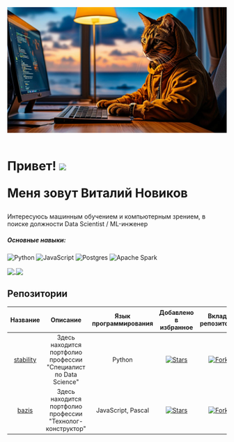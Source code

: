 <div id="header" align="center">
 <img src="https://github.com/zipzone07/zipzone07/blob/main/orig.jpg" width="700"/>
  </div> 
 

<div id="badges" align="center">
<img src="https://komarev.com/ghpvc/?username=zipzone07&style=flat-square&color=blue" alt=""/>
 </div>
 
 <h1>
  Привет!
  <img src="https://media.giphy.com/media/hvRJCLFzcasrR4ia7z/giphy.gif" width="30px"/>
  
 Меня зовут Виталий Новиков
 </h1>

Интересуюсь машинным обучением и компьютерным зрением, в поиске должности Data Scientist / ML-инженер

##### Основные навыки:
![Python](https://img.shields.io/badge/python-3670A0?style=for-the-badge&logo=python&logoColor=ffdd54)
![JavaScript](https://img.shields.io/badge/javascript-%23323330.svg?style=for-the-badge&logo=javascript&logoColor=%23F7DF1E)
![Postgres](https://img.shields.io/badge/postgres-%23316192.svg?style=for-the-badge&logo=postgresql&logoColor=white)
![Apache Spark](https://img.shields.io/badge/Apache%20Spark-FDEE21?style=flat-square&logo=apachespark&logoColor=black)

<a href="https://github.com/anuraghazra/github-readme-stats">
  <img height=150 align="center" src="https://github-readme-stats.vercel.app/api?username=zipzone07" />
</a>
<a href="https://github.com/anuraghazra/convoychat">
  <img height=150 align="center" src="https://github-readme-stats.vercel.app/api/top-langs?username=zipzone07&layout=compact&langs_count=8&card_width=320" />
</a>

## Репозитории

| Название | Описание | Язык программирования | Добавлено в избранное | Вклад в репозиторий |
| :----------------------: | :----------------------: | :----------------------: | :----------------------: | :----------------------: |
| [stability](https://github.com/zipzone07/stability) | Здесь находится портфолио профессии "Специалист по Data Science" | Python | <a href="https://github.com/zipzone07/stability/stargazers"><img alt="Stars" src="https://img.shields.io/github/stars/zipzone07/stability?style=flat-square&labelColor=343b41" /></a> | <a href="https://github.com/zipzone07/stability/network/members"><img alt="Forks" src="https://img.shields.io/github/forks/zipzone07/stability?style=flat-square&labelColor=343b41"/></a> |
| [bazis](https://github.com/zipzone07/bazis) | Здесь находится портфолио профессии "Технолог-конструктор" | JavaScript, Pascal | <a href="https://github.com/zipzone07/bazis/stargazers"><img alt="Stars" src="https://img.shields.io/github/stars/zipzone07/bazis?style=flat-square&labelColor=343b41" /></a> | <a href="https://github.com/zipzone07/bazis/network/members"><img alt="Forks" src="https://img.shields.io/github/forks/zipzone07/bazis?style=flat-square&labelColor=343b41"/></a> |
